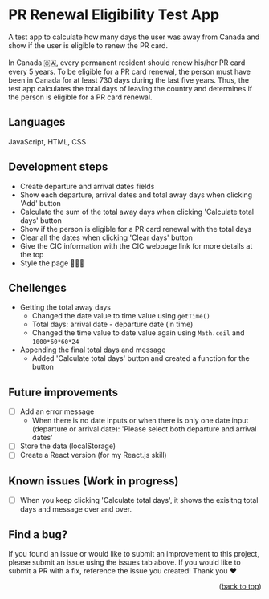 <a name="readme-top"></a>
# PR Renewal Eligibility Test App
A test app to calculate how many days the user was away from Canada and show if the user is eligible to renew the PR card.
<br>
<br>
In Canada 🇨🇦, every permanent resident should renew his/her PR card every 5 years. To be eligible for a PR card renewal, the person must have been in Canada for at least 730 days during the last five years. Thus, the test app calculates the total days of leaving the country and determines if the person is eligible for a PR card renewal.

## Languages
JavaScript, HTML, CSS

## Development steps
* Create departure and arrival dates fields
* Show each departure, arrival dates and total away days when clicking 'Add' button
* Calculate the sum of the total away days when clicking 'Calculate total days' button
* Show if the person is eligible for a PR card renewal with the total days
* Clear all the dates when clicking 'Clear days' button
* Give the CIC information with the CIC webpage link for more details at the top
* Style the page 👩🏻‍🎨

## Chellenges
- Getting the total away days
  - Changed the date value to time value using `getTime()`
  - Total days: arrival date - departure date (in time)
  - Changed the time value to date value again using `Math.ceil` and `1000*60*60*24`
- Appending the final total days and message
  - Added 'Calculate total days' button and created a function for the button

## Future improvements
- [ ] Add an error message
  - When there is no date inputs or when there is only one date input (departure or arrival date): 'Please select both departure and arrival dates'
- [ ] Store the data (localStorage)
- [ ] Create a React version (for my React.js skill)

## Known issues (Work in progress)
- [ ] When you keep clicking 'Calculate total days', it shows the exisitng total days and message over and over.

## Find a bug?
If you found an issue or would like to submit an improvement to this project, please submit an issue using the issues tab above. If you would like to submit a PR with a fix, reference the issue you created! Thank you ❤️

<p align="right">(<a href="#readme-top">back to top</a>)</p>
